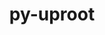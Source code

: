 ---
title: "py-uproot"
layout: cache
categories: [package, develop]
meta: {"compilers": ["gcc@=11.4.0"], "num_specs": 18, "num_specs_by_stack": {"hep": 18, "root": 18}, "oss": ["ubuntu22.04"], "platforms": ["linux"], "stacks": ["hep", "root"], "targets": ["x86_64_v3"], "versions": ["4.3.7"]}
spec_details: [{"compiler": "gcc@=11.4.0", "hash": "6n7vt4t7x23b5sk65womremlzkhcovq6", "os": "ubuntu22.04", "platform": "linux", "size": "-", "stacks": ["hep", "root"], "tarball": "https://binaries.spack.io/develop/build_cache/linux-ubuntu22.04-x86_64_v3/gcc-11.4.0/py-uproot-4.3.7/linux-ubuntu22.04-x86_64_v3-gcc-11.4.0-py-uproot-4.3.7-6n7vt4t7x23b5sk65womremlzkhcovq6.spack", "target": "x86_64_v3", "variants": ["build_system=python_pip", "+lz4", "+xrootd", "+zstd"], "versions": ["4.3.7"]}, {"compiler": "gcc@=11.4.0", "hash": "6yzv5w34rfnjcw4c7cgoxpi5jid4c3kg", "os": "ubuntu22.04", "platform": "linux", "size": "-", "stacks": ["hep", "root"], "tarball": "https://binaries.spack.io/develop/build_cache/linux-ubuntu22.04-x86_64_v3/gcc-11.4.0/py-uproot-4.3.7/linux-ubuntu22.04-x86_64_v3-gcc-11.4.0-py-uproot-4.3.7-6yzv5w34rfnjcw4c7cgoxpi5jid4c3kg.spack", "target": "x86_64_v3", "variants": ["build_system=python_pip", "+lz4", "+xrootd", "+zstd"], "versions": ["4.3.7"]}, {"compiler": "gcc@=11.4.0", "hash": "7jqafgrr3pu24vlqbwsbkaq4vi4gtly5", "os": "ubuntu22.04", "platform": "linux", "size": "-", "stacks": ["hep", "root"], "tarball": "https://binaries.spack.io/develop/build_cache/linux-ubuntu22.04-x86_64_v3/gcc-11.4.0/py-uproot-4.3.7/linux-ubuntu22.04-x86_64_v3-gcc-11.4.0-py-uproot-4.3.7-7jqafgrr3pu24vlqbwsbkaq4vi4gtly5.spack", "target": "x86_64_v3", "variants": ["build_system=python_pip", "+lz4", "+xrootd", "+zstd"], "versions": ["4.3.7"]}, {"compiler": "gcc@=11.4.0", "hash": "boy6eloe4yjipm34okn3zlt3d4espdc2", "os": "ubuntu22.04", "platform": "linux", "size": "-", "stacks": ["hep", "root"], "tarball": "https://binaries.spack.io/develop/build_cache/linux-ubuntu22.04-x86_64_v3/gcc-11.4.0/py-uproot-4.3.7/linux-ubuntu22.04-x86_64_v3-gcc-11.4.0-py-uproot-4.3.7-boy6eloe4yjipm34okn3zlt3d4espdc2.spack", "target": "x86_64_v3", "variants": ["build_system=python_pip", "+lz4", "+xrootd", "+zstd"], "versions": ["4.3.7"]}, {"compiler": "gcc@=11.4.0", "hash": "cisrxyrdwns5xi2zwpxshc3r26zxa3fy", "os": "ubuntu22.04", "platform": "linux", "size": "-", "stacks": ["hep", "root"], "tarball": "https://binaries.spack.io/develop/build_cache/linux-ubuntu22.04-x86_64_v3/gcc-11.4.0/py-uproot-4.3.7/linux-ubuntu22.04-x86_64_v3-gcc-11.4.0-py-uproot-4.3.7-cisrxyrdwns5xi2zwpxshc3r26zxa3fy.spack", "target": "x86_64_v3", "variants": ["build_system=python_pip", "+lz4", "+xrootd", "+zstd"], "versions": ["4.3.7"]}, {"compiler": "gcc@=11.4.0", "hash": "gfk7pbebi25e5xjtqvskdvhgs6izmx7e", "os": "ubuntu22.04", "platform": "linux", "size": "-", "stacks": ["hep", "root"], "tarball": "https://binaries.spack.io/develop/build_cache/linux-ubuntu22.04-x86_64_v3/gcc-11.4.0/py-uproot-4.3.7/linux-ubuntu22.04-x86_64_v3-gcc-11.4.0-py-uproot-4.3.7-gfk7pbebi25e5xjtqvskdvhgs6izmx7e.spack", "target": "x86_64_v3", "variants": ["build_system=python_pip", "+lz4", "+xrootd", "+zstd"], "versions": ["4.3.7"]}, {"compiler": "gcc@=11.4.0", "hash": "i3kwispife22xhyswpprdm46wizmjpfl", "os": "ubuntu22.04", "platform": "linux", "size": "-", "stacks": ["hep", "root"], "tarball": "https://binaries.spack.io/develop/build_cache/linux-ubuntu22.04-x86_64_v3/gcc-11.4.0/py-uproot-4.3.7/linux-ubuntu22.04-x86_64_v3-gcc-11.4.0-py-uproot-4.3.7-i3kwispife22xhyswpprdm46wizmjpfl.spack", "target": "x86_64_v3", "variants": ["build_system=python_pip", "+lz4", "+xrootd", "+zstd"], "versions": ["4.3.7"]}, {"compiler": "gcc@=11.4.0", "hash": "k4jmixalrnkpzr32xu7a7a3oinzahwyu", "os": "ubuntu22.04", "platform": "linux", "size": "-", "stacks": ["hep", "root"], "tarball": "https://binaries.spack.io/develop/build_cache/linux-ubuntu22.04-x86_64_v3/gcc-11.4.0/py-uproot-4.3.7/linux-ubuntu22.04-x86_64_v3-gcc-11.4.0-py-uproot-4.3.7-k4jmixalrnkpzr32xu7a7a3oinzahwyu.spack", "target": "x86_64_v3", "variants": ["build_system=python_pip", "+lz4", "+xrootd", "+zstd"], "versions": ["4.3.7"]}, {"compiler": "gcc@=11.4.0", "hash": "lgkrmgpq73e54rnj7omimaxxbz57cf4q", "os": "ubuntu22.04", "platform": "linux", "size": "-", "stacks": ["hep", "root"], "tarball": "https://binaries.spack.io/develop/build_cache/linux-ubuntu22.04-x86_64_v3/gcc-11.4.0/py-uproot-4.3.7/linux-ubuntu22.04-x86_64_v3-gcc-11.4.0-py-uproot-4.3.7-lgkrmgpq73e54rnj7omimaxxbz57cf4q.spack", "target": "x86_64_v3", "variants": ["build_system=python_pip", "+lz4", "+xrootd", "+zstd"], "versions": ["4.3.7"]}, {"compiler": "gcc@=11.4.0", "hash": "ljusvpnj4ucsgsappq4oo4ivddfgpves", "os": "ubuntu22.04", "platform": "linux", "size": "-", "stacks": ["hep", "root"], "tarball": "https://binaries.spack.io/develop/build_cache/linux-ubuntu22.04-x86_64_v3/gcc-11.4.0/py-uproot-4.3.7/linux-ubuntu22.04-x86_64_v3-gcc-11.4.0-py-uproot-4.3.7-ljusvpnj4ucsgsappq4oo4ivddfgpves.spack", "target": "x86_64_v3", "variants": ["build_system=python_pip", "+lz4", "+xrootd", "+zstd"], "versions": ["4.3.7"]}, {"compiler": "gcc@=11.4.0", "hash": "o6ak4rzzeupsi6ekc2cc4ut55mlhrv2j", "os": "ubuntu22.04", "platform": "linux", "size": "-", "stacks": ["hep", "root"], "tarball": "https://binaries.spack.io/develop/build_cache/linux-ubuntu22.04-x86_64_v3/gcc-11.4.0/py-uproot-4.3.7/linux-ubuntu22.04-x86_64_v3-gcc-11.4.0-py-uproot-4.3.7-o6ak4rzzeupsi6ekc2cc4ut55mlhrv2j.spack", "target": "x86_64_v3", "variants": ["build_system=python_pip", "+lz4", "+xrootd", "+zstd"], "versions": ["4.3.7"]}, {"compiler": "gcc@=11.4.0", "hash": "phfxu23nux5jyyfbsetqocbvuy2iswvp", "os": "ubuntu22.04", "platform": "linux", "size": "-", "stacks": ["hep", "root"], "tarball": "https://binaries.spack.io/develop/build_cache/linux-ubuntu22.04-x86_64_v3/gcc-11.4.0/py-uproot-4.3.7/linux-ubuntu22.04-x86_64_v3-gcc-11.4.0-py-uproot-4.3.7-phfxu23nux5jyyfbsetqocbvuy2iswvp.spack", "target": "x86_64_v3", "variants": ["build_system=python_pip", "+lz4", "+xrootd", "+zstd"], "versions": ["4.3.7"]}, {"compiler": "gcc@=11.4.0", "hash": "ritb7w2fui22reokqmqv3sfbgywyrjir", "os": "ubuntu22.04", "platform": "linux", "size": "-", "stacks": ["hep", "root"], "tarball": "https://binaries.spack.io/develop/build_cache/linux-ubuntu22.04-x86_64_v3/gcc-11.4.0/py-uproot-4.3.7/linux-ubuntu22.04-x86_64_v3-gcc-11.4.0-py-uproot-4.3.7-ritb7w2fui22reokqmqv3sfbgywyrjir.spack", "target": "x86_64_v3", "variants": ["build_system=python_pip", "+lz4", "+xrootd", "+zstd"], "versions": ["4.3.7"]}, {"compiler": "gcc@=11.4.0", "hash": "si3lboul7txnjgkobungokmtazjbp64q", "os": "ubuntu22.04", "platform": "linux", "size": "-", "stacks": ["hep", "root"], "tarball": "https://binaries.spack.io/develop/build_cache/linux-ubuntu22.04-x86_64_v3/gcc-11.4.0/py-uproot-4.3.7/linux-ubuntu22.04-x86_64_v3-gcc-11.4.0-py-uproot-4.3.7-si3lboul7txnjgkobungokmtazjbp64q.spack", "target": "x86_64_v3", "variants": ["build_system=python_pip", "+lz4", "+xrootd", "+zstd"], "versions": ["4.3.7"]}, {"compiler": "gcc@=11.4.0", "hash": "t3f32zsvknogp6cnqp5xfxcigzhq7yfu", "os": "ubuntu22.04", "platform": "linux", "size": "-", "stacks": ["hep", "root"], "tarball": "https://binaries.spack.io/develop/build_cache/linux-ubuntu22.04-x86_64_v3/gcc-11.4.0/py-uproot-4.3.7/linux-ubuntu22.04-x86_64_v3-gcc-11.4.0-py-uproot-4.3.7-t3f32zsvknogp6cnqp5xfxcigzhq7yfu.spack", "target": "x86_64_v3", "variants": ["build_system=python_pip", "+lz4", "+xrootd", "+zstd"], "versions": ["4.3.7"]}, {"compiler": "gcc@=11.4.0", "hash": "u37g4tedqz3ito2e5ivoifp75zvybiyz", "os": "ubuntu22.04", "platform": "linux", "size": "-", "stacks": ["hep", "root"], "tarball": "https://binaries.spack.io/develop/build_cache/linux-ubuntu22.04-x86_64_v3/gcc-11.4.0/py-uproot-4.3.7/linux-ubuntu22.04-x86_64_v3-gcc-11.4.0-py-uproot-4.3.7-u37g4tedqz3ito2e5ivoifp75zvybiyz.spack", "target": "x86_64_v3", "variants": ["build_system=python_pip", "+lz4", "+xrootd", "+zstd"], "versions": ["4.3.7"]}, {"compiler": "gcc@=11.4.0", "hash": "u55admqkrxya4vp7pz6strtnetu2oxey", "os": "ubuntu22.04", "platform": "linux", "size": "-", "stacks": ["hep", "root"], "tarball": "https://binaries.spack.io/develop/build_cache/linux-ubuntu22.04-x86_64_v3/gcc-11.4.0/py-uproot-4.3.7/linux-ubuntu22.04-x86_64_v3-gcc-11.4.0-py-uproot-4.3.7-u55admqkrxya4vp7pz6strtnetu2oxey.spack", "target": "x86_64_v3", "variants": ["build_system=python_pip", "+lz4", "+xrootd", "+zstd"], "versions": ["4.3.7"]}, {"compiler": "gcc@=11.4.0", "hash": "u5nhwezwzknadlbd72b6obin35dvwpg5", "os": "ubuntu22.04", "platform": "linux", "size": "-", "stacks": ["hep", "root"], "tarball": "https://binaries.spack.io/develop/build_cache/linux-ubuntu22.04-x86_64_v3/gcc-11.4.0/py-uproot-4.3.7/linux-ubuntu22.04-x86_64_v3-gcc-11.4.0-py-uproot-4.3.7-u5nhwezwzknadlbd72b6obin35dvwpg5.spack", "target": "x86_64_v3", "variants": ["build_system=python_pip", "+lz4", "+xrootd", "+zstd"], "versions": ["4.3.7"]}]
---